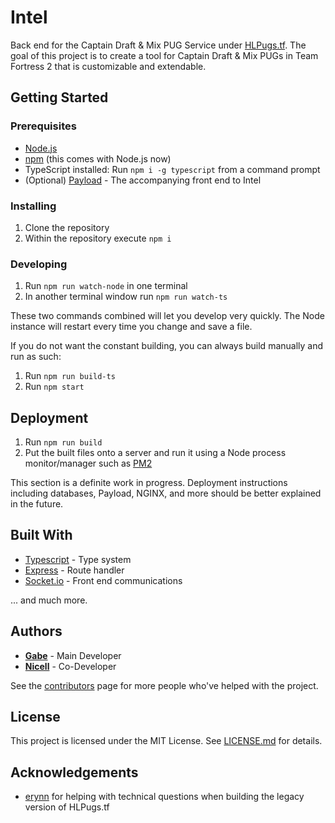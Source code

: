 # Intel
Back end for the Captain Draft & Mix PUG Service under [HLPugs.tf](https://hlpugs.tf). The goal of this project is to create a tool for Captain Draft & Mix PUGs in Team Fortress 2 that is customizable and extendable.

## Getting Started

### Prerequisites
- [Node.js](https://nodejs.org/en/download/)
- [npm](https://www.npmjs.com/get-npm) (this comes with Node.js now)
- TypeScript installed: Run `npm i -g typescript` from a command prompt
- (Optional) [Payload](https://github.com/HLPugs/Payload) - The accompanying front end to Intel

### Installing
1. Clone the repository
2. Within the repository execute `npm i`

### Developing
1. Run `npm run watch-node` in one terminal
2. In another terminal window run `npm run watch-ts`

These two commands combined will let you develop very quickly. The Node instance will restart every time you change and save a file.

If you do not want the constant building, you can always build manually and run as such:
1. Run `npm run build-ts`
2. Run `npm start`

## Deployment
1. Run `npm run build`
2. Put the built files onto a server and run it using a Node process monitor/manager such as [PM2](http://pm2.keymetrics.io/)

This section is a definite work in progress. Deployment instructions including databases, Payload, NGINX, and more should be better explained in the future.

## Built With
- [Typescript](https://www.typescriptlang.org/) - Type system
- [Express](https://expressjs.com/) - Route handler
- [Socket.io](https://socket.io) - Front end communications

... and much more.

## Authors
- [**Gabe**](https://github.com/GabeKuslansky) - Main Developer
- [**Nicell**](https://github.com/Nicell) - Co-Developer

See the [contributors](https://github.com/HLPugs/Payload/contributors) page for more people who've helped with the project.

## License
This project is licensed under the MIT License. See [LICENSE.md](LICENSE) for details.

## Acknowledgements
- [erynn](https://github.com/erynnb) for helping with technical questions when building the legacy version of HLPugs.tf
